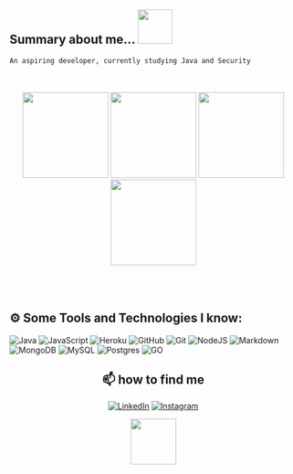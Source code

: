 
## Summary about me...  <img src="https://media.giphy.com/media/iIqmM5tTjmpOB9mpbn/giphy.gif" width="60"> 
    An aspiring developer, currently studying Java and Security
</br>
</br>

<div align="center">
<img height="150em" src="https://github-profile-summary-cards.vercel.app/api/cards/profile-details?username=jgbispo&theme=radical"/> 
<img height="150em" src="https://github-readme-stats.vercel.app/api?username=jgbispo&show_icons=true&theme=radical&include_all_commits=true&count_private=false&hide_border=true"/> <img height="150em" src="https://github-readme-stats.vercel.app/api/top-langs/?username=jgbispo&layout=compact&langs_count=7&theme=radical&hide_border=true"/> <img height="150em" src="https://github-readme-streak-stats.herokuapp.com/?user=jgbispo&theme=radical&hide_border=true"/>
</div>
</br>
</br>
</br>

## ⚙️ Some Tools and Technologies I know:     
![Java](https://img.shields.io/badge/java-%23ED8B00.svg?style=for-the-badge&logo=java&logoColor=white) 
![JavaScript](https://img.shields.io/badge/javascript-%23323330.svg?style=for-the-badge&logo=javascript&logoColor=%23F7DF1E)
![Heroku](https://img.shields.io/badge/Heroku-430098?style=for-the-badge&logo=heroku&logoColor=white)
![GitHub](https://img.shields.io/badge/GitHub-100000?style=for-the-badge&logo=github&logoColor=white)
![Git](https://img.shields.io/badge/GIT-E44C30?style=for-the-badge&logo=git&logoColor=white)
![NodeJS](https://img.shields.io/badge/node.js-6DA55F?style=for-the-badge&logo=node.js&logoColor=white) 
![Markdown](https://img.shields.io/badge/markdown-%23000000.svg?style=for-the-badge&logo=markdown&logoColor=white)
![MongoDB](https://img.shields.io/badge/MongoDB-%234ea94b.svg?style=for-the-badge&logo=mongodb&logoColor=white)
![MySQL](https://img.shields.io/badge/mysql-%2300f.svg?style=for-the-badge&logo=mysql&logoColor=white)
![Postgres](https://img.shields.io/badge/postgres-%23316192.svg?style=for-the-badge&logo=postgresql&logoColor=white) 
![GO](https://img.shields.io/badge/golang-%23316192.svg?style=for-the-badge&logo=go&logoColor=white) 

<div align="center">

## 📫 how to find me

[![LinkedIn](https://img.shields.io/badge/LinkedIn-%230077B5.svg?logo=linkedin&logoColor=white)](https://www.linkedin.com/in/joaogustavobispo/)
[![Instagram](https://img.shields.io/badge/Instagram-%23E4405F.svg?logo=Instagram&logoColor=white)](https://www.instagram.com/jgsbispo/)
<!-- ![Snake animation](https://github.com/jgbispo/jgbispo/blob/output/github-contribution-grid-snake.svg) -->

<img src="https://media.giphy.com/media/0TtX2qqpxp3pIafzio/giphy.gif" width="80"> 

</div>
